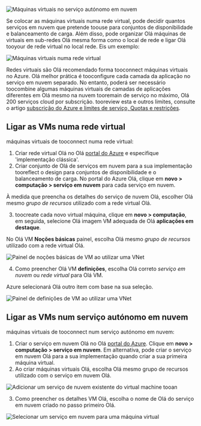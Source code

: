

![Máquinas virtuais no serviço autónomo em nuvem](./media/virtual-machines-common-classic-connect-vms/CloudServiceExample.png)

Se colocar as máquinas virtuais numa rede virtual, pode decidir quantos serviços em nuvem que pretende toouse para conjuntos de disponibilidade e balanceamento de carga. Além disso, pode organizar Olá máquinas de virtuais em sub-redes Olá mesma forma como o local de rede e ligar Olá tooyour de rede virtual no local rede. Eis um exemplo:

![Máquinas virtuais numa rede virtual](./media/virtual-machines-common-classic-connect-vms/VirtualNetworkExample.png)

Redes virtuais são Olá recomendado forma tooconnect máquinas virtuais no Azure. Olá melhor prática é tooconfigure cada camada da aplicação no serviço em nuvem separado. No entanto, poderá ser necessário toocombine algumas máquinas virtuais de camadas de aplicações diferentes em Olá mesmo na nuvem tooremain de serviço no máximo, Olá 200 serviços cloud por subscrição. tooreview esta e outros limites, consulte o artigo [subscrição do Azure e limites de serviço, Quotas e restrições](../articles/azure-subscription-service-limits.md).

## <a name="connect-vms-in-a-virtual-network"></a>Ligar as VMs numa rede virtual
máquinas virtuais de tooconnect numa rede virtual:

1. Criar rede virtual Olá no Olá [portal do Azure](../articles/virtual-network/virtual-networks-create-vnet-classic-pportal.md) e especifique 'implementação clássica'.
2. Criar conjunto de Olá de serviços em nuvem para a sua implementação tooreflect o design para conjuntos de disponibilidade e o balanceamento de carga. No portal do Azure Olá, clique em **novo > computação > serviço em nuvem** para cada serviço em nuvem.

  À medida que preencha os detalhes do serviço de nuvem Olá, escolher Olá mesmo _grupo de recursos_ utilizado com a rede virtual Olá.

3. toocreate cada novo virtual máquina, clique em **novo > computação**, em seguida, selecione Olá imagem VM adequada de Olá **aplicações em destaque**.

  No Olá VM **Noções básicas** painel, escolha Olá mesmo _grupo de recursos_ utilizado com a rede virtual Olá.

  ![Painel de noções básicas de VM ao utilizar uma VNet](./media/virtual-machines-common-classic-connect-vms/CreateVM_Basics_VN.png)

4. Como preencher Olá VM **definições**, escolha Olá correto _serviço em nuvem_ ou _rede virtual_ para Olá VM.

  Azure selecionará Olá outro item com base na sua seleção.

  ![Painel de definições de VM ao utilizar uma VNet](./media/virtual-machines-common-classic-connect-vms/CreateVM_Settings_VN.png)


## <a name="connect-vms-in-a-standalone-cloud-service"></a>Ligar as VMs num serviço autónomo em nuvem
máquinas virtuais de tooconnect num serviço autónomo em nuvem:

1. Criar o serviço em nuvem Olá no Olá [portal do Azure](http://portal.azure.com). Clique em **novo > computação > serviço em nuvem**. Em alternativa, pode criar o serviço em nuvem Olá para a sua implementação quando criar a sua primeira máquina virtual.
2. Ao criar máquinas virtuais Olá, escolha Olá mesmo grupo de recursos utilizado com o serviço em nuvem Olá.

  ![Adicionar um serviço de nuvem existente do virtual machine tooan](./media/virtual-machines-common-classic-connect-vms/CreateVM_Basics_SA.png)

3.  Como preencher os detalhes VM Olá, escolha o nome de Olá do serviço em nuvem criado no passo primeiro Olá.

  ![Selecionar um serviço em nuvem para uma máquina virtual](./media/virtual-machines-common-classic-connect-vms/CreateVM_Settings_SA.png)

